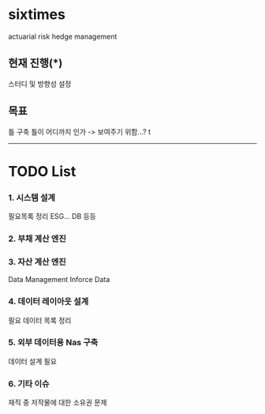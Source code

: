 # sixtimes
actuarial risk hedge management

## 현재 진행(*)
스터디 및 방향성 설정

## 목표
틀 구축
틀이 어디까지 인가 -> 보여주기 위함...?
t

---

# TODO List

### 1. 시스템 설계
필요목록 정리
ESG... DB 등등

### 2. 부채 계산 엔진
### 3. 자산 계산 엔진
Data Management
Inforce Data

### 4. 데이터 레이아웃 설계
필요 데이터 목록 정리

### 5. 외부 데이터용 Nas 구축
데이터 설계 필요

### 6. 기타 이슈
재직 중 저작물에 대한 소유권 문제
